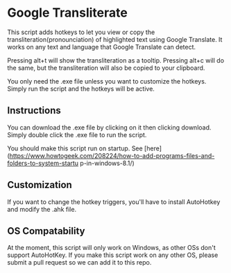 # Google Transliterate

This script adds hotkeys to let you view or copy the transliteration(pronounciation) of highlighted text using Google Translate. It works on any text and language that Google Translate can detect.

Pressing alt+t will show the transliteration as a tooltip. Pressing alt+c will do the same, but the transliteration will also be copied to your clipboard.

You only need the .exe file unless you want to customize the hotkeys. Simply run the script and the hotkeys will be active.

## Instructions

You can download the .exe file by clicking on it then clicking download. Simply double click the .exe file to run the script. 

You should make this script run on startup. See [here](https://www.howtogeek.com/208224/how-to-add-programs-files-and-folders-to-system-startu    p-in-windows-8.1/)

## Customization

If you want to change the hotkey triggers, you'll have to install AutoHotkey and modify the .ahk file.

## OS Compatability 

At the moment, this script will only work on Windows, as other OSs don't support AutoHotKey. If you make this script work on any other OS, please submit a pull request so we can add it to this repo.
